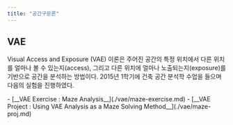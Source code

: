 ```yaml
---
title: "공간구문론"
---
```


## VAE

Visual Access and Exposure (VAE) 이론은 주어진 공간의 특정 위치에서 다른 위치를 얼마나 볼 수 있는지(access), 그리고 다른 위치에 얼마나 노출되는지(exposure)를 기반으로 공간을 분석하는 방법이다. 2015년 1학기에 건축 공간 분석학 수업을 들으며 다음의 실험을 진행하였다.

<div class="grid cards" markdown>
-   [__VAE Exercise : Maze Analysis__](./vae/maze-exercise.md)
-   [__VAE Project : Using VAE Analysis as a Maze Solving Method__](./vae/maze-proj.md)
</div>
